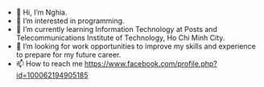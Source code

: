 - 👋 Hi, I’m Nghia.
- 👀 I’m interested in programming.
- 🌱 I’m currently learning Information Technology at Posts and Telecommunications Institute of Technology, Ho Chi Minh City.
- 💞️ I’m looking for work opportunities to improve my skills and experience to prepare for my future career.
- 📫 How to reach me <a href="https://www.facebook.com/profile.php?id=100062194905185" target="_blank">https://www.facebook.com/profile.php?id=100062194905185</a>
